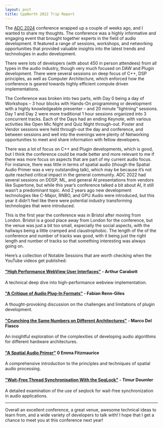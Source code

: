 ```yaml
---
layout: post
title: CppNorth 2022 Trip Report
---
```


The [ADC 2024](audio.dev) conference wrapped up a couple of weeks ago, and I wanted to share my thoughts.  The conference was a highly informative and engaging event that brought together experts in the field of audio development. It featured a range of sessions, workshops, and networking opportunities that provided valuable insights into the latest trends and technologies in audio development.

There were lots of developers (with about 450 in person attendees) from all types in the audio industry, though very much focused on DAW and Plugin development. There were several sessions on deep focus of C++, DSP principles, as well as Computer Architecture, which enforced how the conference is geared towards highly efficient compute driven implementations.

The Conference was broken into two parts, with Day 0 being a day of Workshops – 3 hour blocks with Hands-On programming or development with a highly knowledgeable presenter – and 20 minute “lightning” sessions. Day 1 and Day 2 were more traditional 1 hour sessions organized into 3 concurrent tracks. Each of the Days had an ending Keynote, with various activities like Open Mic Night and Quiz Night through-out. Poster and Vendor sessions were held through-out the day and conference, and between sessions and well into the evenings were plenty of Networking opportunities to meet and share information with fellow developers.

There was a lot of focus on C++ and Plugin developments, which is good, but I think the conference could be made better and more relevant to me if there was more focus on aspects that are part of my current audio focus. For instance, there was little in terms of spatial audio (though the Spatial Audio Primer was a very outstanding talk), which may be because it’s not quite reached critical impact in the general community. ADC 2022 had several sessions on DDSP, ML, and general AI presentations from vendors like Supertone, but while this year’s conference talked a bit about AI, it still wasn’t a predominant topic. And 2 years ago new development technologies like C-Major, RNBO, and GPU Audio were introduced, but this year it didn’t feel like there were potential industry transforming technologies that were introduced.

This is the first year the conference was in Bristol after moving from London. Bristol is a good place away from London for the conference, but the venue was just a bit too small, especially the social aspects, with the hallways being a little cramped and claustrophobic. The length of the of the conference and number of tracks was good, with it being just the right length and number of tracks so that something interesting was always going on.

Here’s a collection of Notable Sessions that are worth checking when the YouTube videos get published:

#### ["High Performance WebView User Interfaces"](https://conference.audio.dev/session/2024/high-performance-webview-user-interfaces/) - Arthur Carabott

A technical deep dive into high-performance webview implementation.

#### ["A Critique of Audio Plug-In Formats"](https://conference.audio.dev/session/2024/a-critique-of-audio-plug-in-formats-vst-au-aax-juce-and-beyond/) - Fabian Renn-Giles

A thought-provoking discussion on the challenges and limitations of plugin development.

#### ["Crunching the Same Numbers on Different Architectures"](https://conference.audio.dev/session/2024/crunching-the-same-numbers-on-different-architectures/) - Marco Del Fiasco

An insightful exploration of the complexities of developing audio algorithms for different hardware architectures.

#### ["A Spatial Audio Primer"](https://conference.audio.dev/session/2024/spatial-audio-primer/) 0 Emma Fitzmaurice

A comprehensive introduction to the principles and techniques of spatial audio processing.

#### ["Wait-Free Thread Synchronisation With the SeqLock"](https://conference.audio.dev/session/2024/wait-free-thread-synchronisation-with-the-seqlock/) - Timur Doumler

A detailed examination of the use of seqlock for wait-free synchronization in audio applications.

----

Overall an excellent conference, a great venue, awesome technical ideas to learn from, and a wide variety of developers to talk with!  I hope that I get a chance to meet you at this conference next year!


